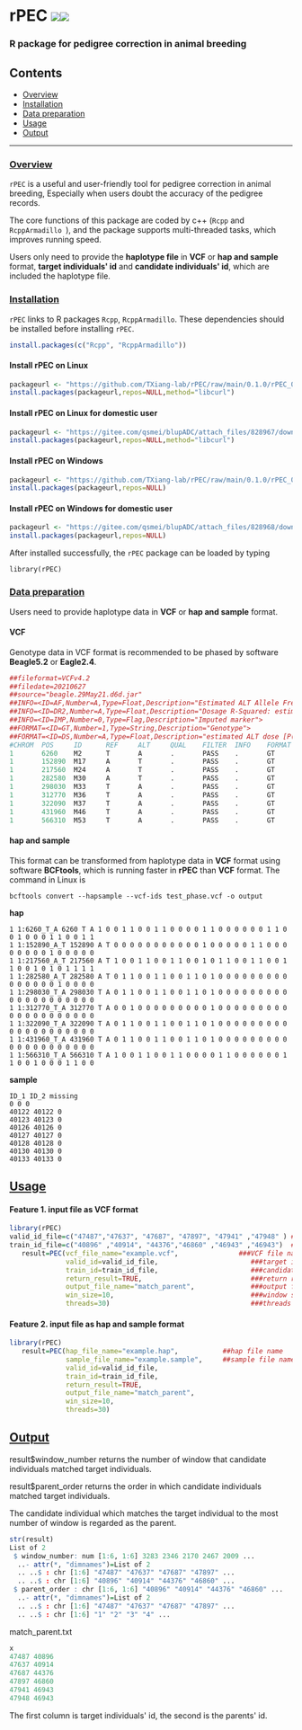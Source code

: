 # rPEC <img src="https://img.shields.io/badge/Issues-%2B-brightgreen.svg" /><img src="https://img.shields.io/badge/license-GPL3.0-blue.svg" />    
### R package for pedigree correction in animal breeding
## Contents

-   [Overview](#overview)
-   [Installation](#installation)
-   [Data preparation](#Data-preparation)
-   [Usage](#usage)
-   [Output](#Output)

------------------------------------------------------------------------
### <u>Overview</u>

`rPEC` is a useful and user-friendly tool for pedigree correction in animal breeding, Especially when users doubt the accuracy of the pedigree records.  

 The core functions of this package are coded by c++ (`Rcpp` and `RcppArmadillo `), and the package supports multi-threaded tasks, which improves running speed.

Users only need to provide the **haplotype file** in **VCF** or **hap and sample** format, **target individuals' id** and **candidate individuals' id**, which are included the haplotype file.

### <u>Installation</u>

`rPEC` links to R packages `Rcpp`, `RcppArmadillo`. These dependencies should be installed before installing `rPEC`. 

```R
install.packages(c("Rcpp", "RcppArmadillo"))
```

#### Install rPEC on Linux 

```R
packageurl <- "https://github.com/TXiang-lab/rPEC/raw/main/0.1.0/rPEC_0.1.0_R_x86_64-pc-linux-gnu.tar.gz"
install.packages(packageurl,repos=NULL,method="libcurl")
```

#### Install rPEC on Linux for domestic user

```R
packageurl <- "https://gitee.com/qsmei/blupADC/attach_files/828967/download/rPEC_0.1.0_R_x86_64-pc-linux-gnu.tar.gz"
install.packages(packageurl,repos=NULL,method="libcurl")
```

#### Install rPEC on Windows

```R
packageurl <- "https://github.com/TXiang-lab/rPEC/raw/main/0.1.0/rPEC_0.1.0.zip"
install.packages(packageurl,repos=NULL)
```

#### Install rPEC on Windows for domestic user

```R
packageurl <- "https://gitee.com/qsmei/blupADC/attach_files/828968/download/rPEC_0.1.0.zip"
install.packages(packageurl,repos=NULL)
```

After installed successfully, the `rPEC` package can be loaded by typing

``` {.r}
library(rPEC)
```

### <u>Data preparation</u>

Users need to provide haplotype data in **VCF** or **hap and sample** format.

#### VCF

Genotype data in VCF format is recommended to be phased by software **Beagle5.2** or **Eagle2.4**.

``` R
##fileformat=VCFv4.2
##filedate=20210627
##source="beagle.29May21.d6d.jar"
##INFO=<ID=AF,Number=A,Type=Float,Description="Estimated ALT Allele Frequencies">
##INFO=<ID=DR2,Number=A,Type=Float,Description="Dosage R-Squared: estimated squared correlation between estimated REF dose [P(RA) + 2*P(RR)] and true REF dose">
##INFO=<ID=IMP,Number=0,Type=Flag,Description="Imputed marker">
##FORMAT=<ID=GT,Number=1,Type=String,Description="Genotype">
##FORMAT=<ID=DS,Number=A,Type=Float,Description="estimated ALT dose [P(RA) + 2*P(AA)]">
#CHROM  POS     ID      REF     ALT     QUAL    FILTER  INFO    FORMAT  40122   40123   40126   40127  
1       6260    M2      T       A       .       PASS    .       GT      1|0     0|1     1|0     0|1   
1       152890  M17     A       T       .       PASS    .       GT      0|0     0|0     0|0     0|0
1       217560  M24     A       T       .       PASS    .       GT      1|0     0|1     1|0     0|1  
1       282580  M30     A       T       .       PASS    .       GT      0|1     1|0     0|1     1|0   
1       298030  M33     T       A       .       PASS    .       GT      0|1     1|0     0|1     1|0 
1       312770  M36     T       A       .       PASS    .       GT      0|0     1|0     0|0     0|0  
1       322090  M37     T       A       .       PASS    .       GT      0|1     1|0     0|1     1|0  
1       431960  M46     T       A       .       PASS    .       GT      0|1     1|0     0|1     1|0 
1       566310  M53     T       A       .       PASS    .       GT      1|0     0|1     1|0     0|1 
```

#### hap and sample

This format can be transformed from haplotype data in **VCF** format using software **BCFtools**, which is running faster in **rPEC** than **VCF** format. The command in Linux is

``` {.r}
bcftools convert --hapsample --vcf-ids test_phase.vcf -o output
```

**hap**

``` {.r}
1 1:6260_T_A 6260 T A 1 0 0 1 1 0 0 1 1 0 0 0 0 1 1 0 0 0 0 0 0 1 1 0 0 1 0 0 0 1 1 0 0 1 1 
1 1:152890_A_T 152890 A T 0 0 0 0 0 0 0 0 0 0 0 1 0 0 0 0 0 1 1 0 0 0 0 0 0 0 0 1 0 0 0 0 0 
1 1:217560_A_T 217560 A T 1 0 0 1 1 0 0 1 1 0 0 1 0 1 1 0 0 1 1 0 0 1 1 0 0 1 0 1 0 1 1 1 1 
1 1:282580_A_T 282580 A T 0 1 1 0 0 1 1 0 0 1 1 0 1 0 0 0 0 0 0 0 0 0 0 0 0 0 0 0 1 0 0 0 0
1 1:298030_T_A 298030 T A 0 1 1 0 0 1 1 0 0 1 1 0 1 0 0 0 0 0 0 0 0 0 0 0 0 0 0 0 0 0 0 0 0 
1 1:312770_T_A 312770 T A 0 0 1 0 0 0 0 0 0 0 0 0 1 0 0 0 0 0 0 0 0 0 0 0 0 0 0 0 0 0 0 0 0
1 1:322090_T_A 322090 T A 0 1 1 0 0 1 1 0 0 1 1 0 1 0 0 0 0 0 0 0 0 0 0 0 0 0 0 0 0 0 0 0 0 
1 1:431960_T_A 431960 T A 0 1 1 0 0 1 1 0 0 1 1 0 1 0 0 0 0 0 0 0 0 0 0 0 0 0 0 0 0 0 0 0 0 
1 1:566310_T_A 566310 T A 1 0 0 1 1 0 0 1 1 0 0 0 0 1 1 0 0 0 0 0 0 1 1 0 0 1 0 0 0 1 1 0 0
```

**sample**

``` {.r}
ID_1 ID_2 missing
0 0 0
40122 40122 0
40123 40123 0
40126 40126 0
40127 40127 0
40128 40128 0
40130 40130 0
40133 40133 0
```

## <u>Usage</u>

#### Feature 1.  input file as VCF format

``` R
library(rPEC)
valid_id_file=c("47487","47637", "47687", "47897", "47941" ,"47948" ) ###vector of target individuals' id
train_id_file=c("40896" ,"40914", "44376","46860" ,"46943" ,"46943")  ###vector of candidate individuals' id
   result=PEC(vcf_file_name="example.vcf",               ###VCF file name
              valid_id=valid_id_file,                       ###target individuals' id name         
			  train_id=train_id_file,                       ###candidate individuals' id name
			  return_result=TRUE,                           ###return result
			  output_file_name="match_parent",              ###output file name
			  win_size=10,                                  ###window size
			  threads=30)                                   ###threads
```

#### Feature 2.  input file as hap and sample format

``` R
library(rPEC)
   result=PEC(hap_file_name="example.hap",           ##hap file name
			  sample_file_name="example.sample",     ##sample file name
              valid_id=valid_id_file,
			  train_id=train_id_file,
			  return_result=TRUE,
			  output_file_name="match_parent",
			  win_size=10,
			  threads=30)                     
```

## <u>Output</u>

result$window_number returns the number of window that candidate individuals matched target individuals.

result$parent_order returns the order  in which candidate individuals matched target individuals.

The candidate individual which matches the target individual to the most  number of window is regarded as the parent.

``` R
str(result)
List of 2
 $ window_number: num [1:6, 1:6] 3283 2346 2170 2467 2009 ...
  ..- attr(*, "dimnames")=List of 2
  .. ..$ : chr [1:6] "47487" "47637" "47687" "47897" ...
  .. ..$ : chr [1:6] "40896" "40914" "44376" "46860" ...
 $ parent_order : chr [1:6, 1:6] "40896" "40914" "44376" "46860" ...
  ..- attr(*, "dimnames")=List of 2
  .. ..$ : chr [1:6] "47487" "47637" "47687" "47897" ...
  .. ..$ : chr [1:6] "1" "2" "3" "4" ...
```

match_parent.txt

``` R
x
47487 40896
47637 40914
47687 44376
47897 46860
47941 46943
47948 46943
```

The first column is target individuals' id, the second is the parents' id. 
